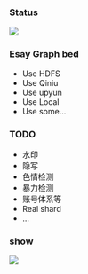 
### Status 


![](https://goreportcard.com/badge/github.com/uk0/IMGGraphBed)

### Esay Graph bed

* Use HDFS
* Use Qiniu
* Use upyun
* Use Local
* Use some...


### TODO
* 水印
* 隐写
* 色情检测
* 暴力检测
* 账号体系等
* Real shard 
* ...


### show


![](show.gif)
